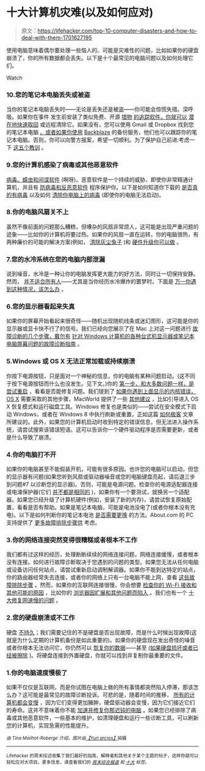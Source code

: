 # 十大计算机灾难(以及如何应对)

> 原文：<https://lifehacker.com/top-10-computer-disasters-and-how-to-deal-with-them-1701627195>

使用电脑意味着偶尔要处理一些恼人的、可能是灾难性的问题，比如如果你的硬盘崩溃了，你的所有数据都会丢失。以下是十个最常见的电脑问题以及如何处理它们。

Watch

### 10.您的笔记本电脑丢失或被盗

当你的笔记本电脑丢失时——无论是丢失还是被盗——你可能会惊慌失措。深呼吸。如果你在事件 发生前安装了类似免费、开源 [猎物](https://preyproject.com/) [的追踪软件，你就可以](https://lifehacker.com/how-to-track-and-potentially-recover-your-stolen-lapt-5643460) [潜在地快速取回](http://lifehacker.com/how-i-got-my-stolen-laptop-back-within-24-hours-using-p-5838440) 或远程清除它。如果没有，您可以使用 Gmail 或 Dropbox 找到您的笔记本电脑 [。或者如果你使用](http://lifehacker.com/can-i-track-my-laptop-or-smartphone-after-its-been-stol-5987302) [Backblaze](http://backblaze.com/) 的备份服务，他们也可以跟踪你的笔记本电脑。否则，你可以向警方报案，希望一切顺利。为了保护自己前进:考虑一下 [这五个教训](http://lifehacker.com/lessons-i-learned-when-my-laptop-was-stolen-5663246) 。

### 9.您的计算机感染了病毒或其他恶意软件

[病毒、蠕虫和间谍软件](https://lifehacker.com/what-s-the-difference-between-viruses-trojans-worms-5560443) (啊呀)。恶意软件是一个持续的威胁，即使你非常精通计算机，并且有 [防病毒和反恶意软件](http://lifehacker.com/the-difference-between-antivirus-and-anti-malware-and-1176942277) 程序保护你。以下是如何知道你下载的 [是否真的有病毒](http://lifehacker.com/how-do-you-know-if-your-download-really-has-a-virus-5521993) 以及如何 [清除你电脑上的病毒](http://lifehacker.com/how-to-get-rid-of-a-virus-even-when-your-computer-wont-5962320) (即使你的电脑无法启动)。

### 8.你的电脑风扇关不上

虽然不像前面的问题那么糟糕，但嘈杂的风扇非常烦人，这可能是出现严重问题的迹象——比如你的计算机将要过热。如果你的风扇一直在运转，你的电脑很热，有两种廉价的可能的解决方案(例如， [清除灰尘兔子](https://lifehacker.com/spring-cleaning-for-your-computer-evacuate-pc-dust-bun-153409) )和 [硬件升级你可以做](http://lifehacker.com/how-to-silence-your-noisy-computer-and-keep-it-cool-as-5921374) 。

### 7.您的水冷系统在您的电脑内部泄漏

说到噪音，水冷是一种让你的电脑发挥更大能力的好方法，同时让一切保持安静。然而， [并不适合所有人](https://lifehacker.com/its-been-a-fun-ride-but-im-done-water-cooling-my-pc-1689683422)——尤其是当你经历水冷爆炸的噩梦时。下面是 [万一你遇到这种情况，该怎么办](http://lifehacker.com/what-to-do-when-your-water-cooling-leaks-inside-your-pc-1475187833) 。

### 6.您的显示器看起来失真

如果你的屏幕开始看起来很奇怪——随机出现随机线条或迷幻图形，这可能是你的显示器或显卡快不行了的信号。我们已经向您展示了在 Mac 上对这一问题进行 [故障诊断的几个步骤，戴尔有](https://lifehacker.com/how-to-troubleshoot-the-four-most-common-oh-sh-t-mac-487080511) [针对 Windows 计算机的各种台式机显示器或笔记本电脑屏幕问题的故障诊断指南](http://www.dell.com/support/article/us/en/19/SLN85493/EN) 。

### 5.Windows 或 OS X 无法正常加载或持续崩溃

你按下电源按钮，只是面对一个神秘的信息，你的电脑有某种问题启动。(这不同于按下电源按钮而什么也没发生。见下文。)你的 [第一步，和大多数问题一样，是尝试重启](https://lifehacker.com/why-rebooting-your-computer-fixes-problems-1445670330) ，看看是否能修复问题。我们提到了 [如果你遇到上面显示的内核错误，OS X](https://lifehacker.com/how-to-troubleshoot-the-four-most-common-oh-sh-t-mac-487080511) 需要采取的其他步骤，MacWorld 提供了一些 [其他建议](http://www.macworld.co.uk/news/mac/steps-take-when-your-mac-wont-start-3423817/) ，比如引导进入 OS X 恢复模式和运行磁盘工具。Windows 修复也是类似的——尝试在安全模式下启动 Windows，或者在 Windows 8 中执行刷新或重置，正如这篇 [如何极客](http://www.howtogeek.com/173828/what-to-do-when-windows-wont-boot/) 文章所建议的。此外，如果您的计算机启动时收到特定的错误信息，但无法进入操作系统，请尝试搜索该错误短语。这可以告诉你一个硬件驱动程序是否需要更新，或者是什么导致了崩溃。

### 4.你的电脑打不开

如果你的电脑甚至不能假装开机，可能有很多原因。也许您的电脑可以启动，但您的显示器有问题(如果您听到风扇或驱动器噪音或您的电脑键盘亮起，请后退三步到问题#7 以诊断您的显示器)。否则，可能是电源问题。检查你的电源适配器连接或电涌保护器(它们 [并不都是相同的](https://lifehacker.com/how-to-choose-buy-and-safely-use-a-good-surge-protect-1405568999) )，如果你有一个要测试，就换另一个适配器。如果您已经升级了计算机硬件(例如，安装了新的内存)，请尝试恢复原始配置，看看是否有帮助。如果是笔记本电脑，可能是电池没电了(或者你根本没有充电)。以下是如何判断你的笔记本电池 [是否需要更换](http://lifehacker.com/what-should-i-do-when-my-laptop-battery-doesnt-last-as-5820813) 的方法。About.com 的 PC 支持提供了 [更多故障排除步骤供](http://pcsupport.about.com/od/findbysymptom/ht/nopowertopc.htm) 考虑。

### 3.你的网络连接突然变得很糟糕或者根本不工作

我们都有过这样的经历，处理断断续续的网络连接问题，网络连接缓慢，或者根本没有连接。如何进行故障诊断取决于您遇到的问题的类型。如果您无法从任何电脑或设备访问任何站点，请尝试重新启动调制解调器。如果你不能到达特定的站点，你的路由器经常失去连接，或者你的网络上只有一台电脑不能上网，查看 [这些故障排除步骤](https://lifehacker.com/how-to-troubleshoot-a-flaky-internet-connection-5319976) 。然而，如果你的互联网连接很慢，你会想要 [检查你的 Wi-Fi 接收和其他可能的原因](http://lifehacker.com/why-is-my-internet-suddenly-so-slow-1525144792) ，比如你的 [浏览器因扩展和其他问题而陷入](http://lifehacker.com/how-do-i-stop-my-browser-from-slowing-to-a-crawl-5833074) 。我们也有一个 [十大修复网速慢的问题](http://lifehacker.com/top-10-ways-to-deal-with-a-slow-internet-connection-514138634) 。

### 2.您的硬盘崩溃或不工作

硬盘 [不持久](https://lifehacker.com/how-long-will-my-hard-drives-really-last-1700405627)；我们需要记住的不是硬盘是否出现故障，而是什么时候出现故障(这就是为什么定期的计算机备份是如此重要的)。如果你的硬盘现在发出奇怪的噪音或者你根本无法访问它，你仍然可以 [恢复你的数据](http://lifehacker.com/how-to-recover-data-when-your-hard-drive-goes-belly-up-5982339)——甚至 [(如果硬盘损坏或者已经被擦除](http://lifehacker.com/how-can-i-recover-data-from-a-dead-or-erased-hard-drive-5951822) )。将硬盘连接到外置硬盘，你就可以找到并复制你最重要的文件。

### 1.你的电脑速度慢极了

如果不仅仅是互联网，而是你试图在电脑上做的所有事情都突然陷入停滞，那该怎么办？这可能是最常见的故障诊断投诉。可悲的是，随着时间的推移， [所有的计算机都会变慢](https://lifehacker.com/the-assumptions-you-make-about-your-slow-pc-and-why-th-5958001) ，因为它们变得更加臃肿，硬盘驱动器会变慢，因为它们接近它们的寿命。这并不意味着你不能 [加速并修复你那迟钝的电脑](http://lifehacker.com/how-can-i-diagnose-and-fix-my-slow-computer-5825953) 。如果您已经排除了病毒或其他恶意软件，一些基本的维护，如清理硬盘和运行一些诊断工具，可以刷新您的计算机，实现急需的性能提升。

*<small>由 Tina Mailhot-Roberge 介绍。图片由</small>*[*<small>【Yuri arcres】</small>*](http://www.shutterstock.com/pic-61646374/stock-photo-portrait-of-a-male-robber-stealing-information-from-laptop-agaisnt-grey-background.html)*<small></small>*<small>拍摄</small>

* * *

<small>Lifehacker 的周末综述收集了我们最好的指南、解释者和其他关于某个主题的帖子，这样你就可以轻松应对大项目。更多信息，请查看我们的 [*周末综合报道*](http://lifehacker.com/tag/weekend-roundup) *和* [*十大*](http://lifehacker.com/tag/lifehacker-top-10) *标签。*</small>

<small></small>